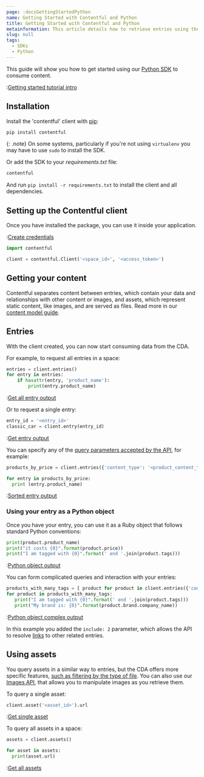 ```yaml
---
page: :docsGettingStartedPython
name: Getting Started with Contentful and Python
title: Getting Started with Contentful and Python
metainformation: This article details how to retrieve entries using the Python CDA SDK.
slug: null
tags:
  - SDKs
  - Python
---
```


This guide will show you how to get started using our [Python SDK](https://github.com/contentful/contentful.py) to consume content.

:[Getting started tutorial intro](../../_partials/getting-started-intro.md)

## Installation

Install the 'contentful' client with [pip](https://pypi.python.org/pypi/pip):

~~~bash
pip install contentful
~~~

{: .note}
On some systems, particularly if you're not using `virtualenv` you may have to use `sudo` to install the SDK.

Or add the SDK to your _requirements.txt_ file:

~~~python
contentful
~~~

And run `pip install -r requirements.txt` to install the client and all dependencies.

## Setting up the Contentful client

Once you have installed the package, you can use it inside your application.

:[Create credentials](../../_partials/credentials.md)

~~~python
import contentful

client = contentful.Client('<space_id>', '<access_token>')
~~~

## Getting your content

Contentful separates content between entries, which contain your data and relationships with other content or images, and assets, which represent static content, like images, and are served as files. Read more in our [content model guide](/developers/docs/concepts/data-model/).

## Entries

With the client created, you can now start consuming data from the CDA.

For example, to request all entries in a space:

~~~python
entries = client.entries()
for entry in entries:
    if hasattr(entry, 'product_name'):
        print(entry.product_name)
~~~

:[Get all entry output](../../_partials/get-all-entry-output.md)

Or to request a single entry:

~~~python
entry_id = '<entry_id>'
classic_car = client.entry(entry_id)
~~~

:[Get entry output](../../_partials/get-entry-output.md)

You can specify any of the [query parameters accepted by the API](/developers/docs/references/content-delivery-api/#/reference/search-parameters), for example:

~~~python
products_by_price = client.entries({'content_type': '<product_content_type_id>', 'order': 'fields.price'})

for entry in products_by_price:
  print (entry.product_name)
~~~

:[Sorted entry output](../../_partials/sorted-entries-out.md)

### Using your entry as a Python object

Once you have your entry, you can use it as a Ruby object that follows standard Python conventions:

~~~python
print(product.product_name)
print("it costs {0}".format(product.price))
print("I am tagged with {0}".format(' and '.join(product.tags)))
~~~

:[Python object output](../../_partials/ruby-python-object-output.md)

You can form complicated queries and interaction with your entries:

~~~python
products_with_many_tags = [ product for product in client.entries({'content_type': '<product_content_type_id>', 'include': 2}) if product.tags.size > 2 ]
for product in products_with_many_tags:
   print("I am tagged with {0}".format(' and '.join(product.tags)))
   print("My brand is: {0}".format(product.brand.company_name))
~~~

:[Python object complex output](../../_partials/ruby-python-object-complex-output.md)

In this example you added the `include: 2` parameter, which allows the API to resolve [links](/developers/docs/concepts/links/) to other related entries.

## Using assets

You query assets in a similar way to entries, but the CDA offers more specific features, [such as filtering by the type of file](/developers/docs/references/content-delivery-api/#/reference/search-parameters/filtering-assets-by-mime-type/). You can also use our [Images API](/developers/docs/references/images-api/), that allows you to manipulate images as you retrieve them.

To query a single asset:

~~~python
client.asset('<asset_id>').url
~~~

:[Get single asset](../../_partials/get-asset-output.md)

To query all assets in a space:

~~~python
assets = client.assets()

for asset in assets:
  print(asset.url)
~~~

:[Get all assets](../../_partials/get-all-asset-output.md)
